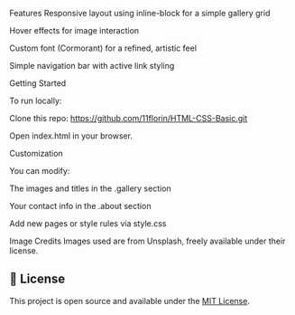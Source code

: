  Features
Responsive layout using inline-block for a simple gallery grid

Hover effects for image interaction

Custom font (Cormorant) for a refined, artistic feel

Simple navigation bar with active link styling

Getting Started

To run locally:

Clone this repo: https://github.com/11florin/HTML-CSS-Basic.git

Open index.html in your browser.

Customization

You can modify:

The images and titles in the .gallery section

Your contact info in the .about section

Add new pages or style rules via style.css

 Image Credits
Images used are from Unsplash, freely available under their license.

## 📄 License

This project is open source and available under the [MIT License](LICENSE).

